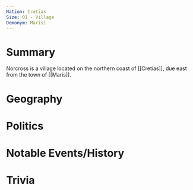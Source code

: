 ```yaml
---
Nation: Cretias
Size: 01 - Village
Demonym: Marisi
---
```

# Summary
Norcross is a village located on the northern coast of [[Cretias]], due east from the town of [[Maris]]. 

# Geography

# Politics

# Notable Events/History

# Trivia
